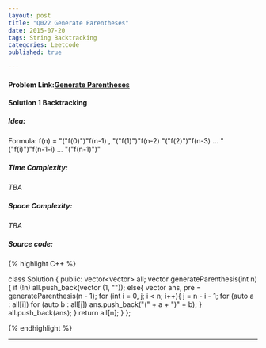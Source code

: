 ```yaml
---
layout: post
title: "Q022 Generate Parentheses"
date: 2015-07-20
tags: String Backtracking
categories: Leetcode
published: true

---
```

#### Problem Link:[Generate Parentheses ](https://leetcode.com/problems/generate-parentheses/) 

#### Solution 1 Backtracking

##### Idea:

Formula: f(n) = "("f(0)")"f(n-1) , "("f(1)")"f(n-2) "("f(2)")"f(n-3) ... "("f(i)")"f(n-1-i) ... "("f(n-1)")"
   
##### Time Complexity:

_TBA_

##### Space Complexity:

_TBA_

##### Source code:
{% highlight C++ %}

class Solution {
public:
    vector<vector<string>> all;
    vector<string> generateParenthesis(int n) {
        if (!n)
            all.push_back(vector<string> (1, ""));
        else{
            vector<string> ans, pre = generateParenthesis(n - 1);
            for (int i = 0, j; i < n; i++){
                j = n - i - 1;
                for (auto a : all[i])
                    for (auto b : all[j])
                        ans.push_back("(" + a + ")" + b);
            }
            all.push_back(ans);
        }
        return all[n];
    }
};

{% endhighlight %}

---

